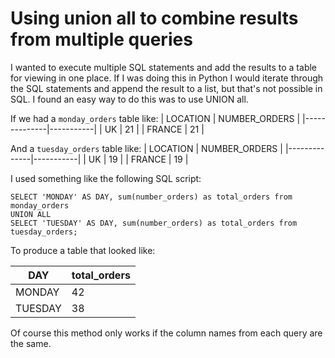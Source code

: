 # Using union all to combine results from multiple queries

I wanted to execute multiple SQL statements and add the results to a table for viewing in one place. If I was doing this in Python I would iterate through the SQL statements and append the result to a list, but that's not possible in SQL. I found an easy way to do this was to use UNION all.

If we had a `monday_orders` table like:
| LOCATION | NUMBER_ORDERS | 
|--------------|-----------|
| UK | 21      |
| FRANCE | 21  |

And a  `tuesday_orders` table like:
| LOCATION | NUMBER_ORDERS | 
|--------------|-----------|
| UK | 19      |
| FRANCE | 19  |

I used something like the following SQL script:


    SELECT 'MONDAY' AS DAY, sum(number_orders) as total_orders from monday_orders
    UNION ALL
    SELECT 'TUESDAY' AS DAY, sum(number_orders) as total_orders from tuesday_orders;

To produce a table that looked like:

| DAY | total_orders | 
|--------------|-----------|
| MONDAY | 42      |
| TUESDAY | 38  |

Of course this method only works if the column names from each query are the same. 